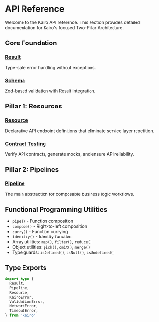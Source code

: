 # API Reference

Welcome to the Kairo API reference. This section provides detailed documentation for Kairo's focused Two-Pillar Architecture.

## Core Foundation

### [Result](/api/result)

Type-safe error handling without exceptions.

### [Schema](/api/schema)

Zod-based validation with Result integration.

## Pillar 1: Resources

### [Resource](/api/resource)

Declarative API endpoint definitions that eliminate service layer repetition.

### [Contract Testing](/api/contract)

Verify API contracts, generate mocks, and ensure API reliability.

## Pillar 2: Pipelines

### [Pipeline](/api/pipeline)

The main abstraction for composable business logic workflows.

## Functional Programming Utilities

- `pipe()` - Function composition
- `compose()` - Right-to-left composition
- `curry()` - Function currying
- `identity()` - Identity function
- Array utilities: `map()`, `filter()`, `reduce()`
- Object utilities: `pick()`, `omit()`, `merge()`
- Type guards: `isDefined()`, `isNull()`, `isUndefined()`

## Type Exports

```typescript
import type {
  Result,
  Pipeline,
  Resource,
  KairoError,
  ValidationError,
  NetworkError,
  TimeoutError,
} from 'kairo'
```
